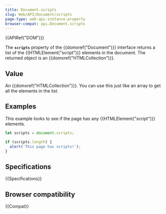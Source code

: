 ```yaml
---
title: Document.scripts
slug: Web/API/Document/scripts
page-type: web-api-instance-property
browser-compat: api.Document.scripts
---
```


{{APIRef("DOM")}}

The **`scripts`** property of the {{domxref("Document")}}
interface returns a list of the {{HTMLElement("script")}}
elements in the document. The returned object is an
{{domxref("HTMLCollection")}}.

## Value

An {{domxref("HTMLCollection")}}. You can use this just like an array to get all the
elements in the list.

## Examples

This example looks to see if the page has any {{HTMLElement("script")}} elements.

```js
let scripts = document.scripts;

if (scripts.length) {
  alert('This page has scripts!');
}
```

## Specifications

{{Specifications}}

## Browser compatibility

{{Compat}}
